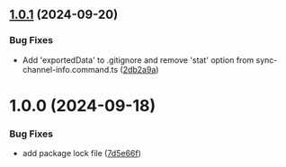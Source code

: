 ## [1.0.1](https://github.com/en9inerd/zola-post-bot/compare/v1.0.0...v1.0.1) (2024-09-20)


### Bug Fixes

* Add 'exportedData' to .gitignore and remove 'stat' option from sync-channel-info.command.ts ([2db2a9a](https://github.com/en9inerd/zola-post-bot/commit/2db2a9a13d29031533c5f8340983d2e47f0e01bf))

# 1.0.0 (2024-09-18)


### Bug Fixes

* add package lock file ([7d5e66f](https://github.com/en9inerd/zola-post-bot/commit/7d5e66f615d0735d8e1c2bf64435d758f341b210))
